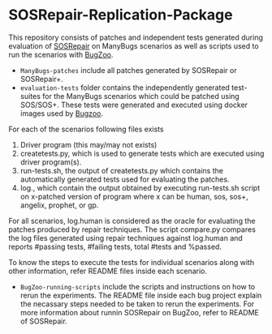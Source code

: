 # SOSRepair-Replication-Package

This repository consists of patches and independent tests generated during evaluation of [SOSRepair](https://github.com/squaresLab/SOSRepair) on ManyBugs scenarios as well as scripts used to run the scenarios with [BugZoo](https://github.com/squaresLab/BugZoo).

* `ManyBugs-patches` include all patches generated by SOSRepair or SOSRepair+.
* `evaluation-tests` folder contains the independently generated test-suites for the ManyBugs scenarios which could be patched using SOS/SOS+. These tests were generated and executed using docker images used by [Bugzoo](https://github.com/squaresLab/BugZoo).

For each of the scenarios following files exists 
1. Driver program (this may/may not exists) 
2. createtests.py, which is used to generate tests which are executed using driver program(s). 
3. run-tests.sh, the output of createtests.py which contains the automatically generated tests used for evaluating the patches. 
4. log.<x>, which contain the output obtained by executing run-tests.sh script on x-patched version of program where x can be human, sos, sos+, angelix, prophet, or gp. 
 
For all scenarios, log.human is considered as the oracle for evaluating the patches produced by repair techniques. 
The script compare.py compares the log files generated using repair techniques against log.human and reports #passing tests, #failing tests, total #tests and %passed.

To know the steps to execute the tests for individual scenarios along with other information, refer README files inside each scenario.

* `BugZoo-running-scripts` include the scripts and instructions on how to rerun the experiments. The README file inside each bug project explain the necassary steps needed to be taken to rerun the experiments. For more information about runnin SOSRepair on BugZoo, refer to README of SOSRepair.
